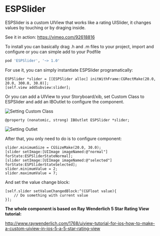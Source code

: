 ESPSlider
=========

ESPSlider is a custom UIView that works like a rating UISlider, it changes values by touching or by draging inside.

See it in action: https://vimeo.com/92618816

To install you can basically drag .h and .m files to your project, import and configure or you can simple add to your Podfile

```ruby
pod 'ESPSlider', '~> 1.0'
```

For use it, you can simply instantiate ESPSlider programatically:

```objc
ESPSlider *slider = [[ESPSlider alloc] initWithFrame:CGRectMake(20.0, 20.0, 300.0, 30.0)];
[self.view addSubview:slider];
```
Or you can add a UIView to your Storyboard/xib, set Custom Class to ESPSlider and add an IBOutlet to configure the component.

![Setting Custom Class](https://dl.dropboxusercontent.com/s/4gwg8ajtm0tdtle/image1.png?dl=1&token_hash=AAE3DPdcKsZoU389sug4_UUjq6sOXT-ZMhMluw_RsoaBSA)

```objc
@property (nonatomic, strong) IBOutlet ESPSlider *slider;
```

![Setting Outlet](https://dl.dropboxusercontent.com/s/rvd1nrb5bnppqwo/image2.png?token_hash=AAGhcV4rGh4azi930HFKh61m5arYNu6RvEjSJoBXKw6KNA)

After that, you only need to do is to configure component:

```objc
slider.minimumSize = CGSizeMake(20.0, 30.0);
[slider setImage:[UIImage imageNamed:@"normal"] forState:ESPSliderStateNormal];
[slider setImage:[UIImage imageNamed:@"selected"] forState:ESPSliderStateSelected];
slider.minimumValue = 2;
slider.maximumValue = 7;
```
And set the value change block:

```objc
[self.slider setValueChangedBlock:^(CGFloat value){
	// Do something with current value
}];
```

**The whole component is based on Ray Wenderlich 5 Star Rating View tutorial:**

http://www.raywenderlich.com/1768/uiview-tutorial-for-ios-how-to-make-a-custom-uiview-in-ios-5-a-5-star-rating-view

